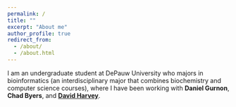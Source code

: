```yaml
---
permalink: /
title: ""
excerpt: "About me"
author_profile: true
redirect_from:
  - /about/
  - /about.html
---
```


I am an undergraduate student at DePauw University who majors in bioinformatics (an interdisciplinary major that combines biochemistry and computer science courses), where I have been working with <b>Daniel Gurnon</b>, <b>Chad Byers</b>, and <b>[David Harvey](http://dpuadweb.depauw.edu/harvey_web/index.html)</b>.
